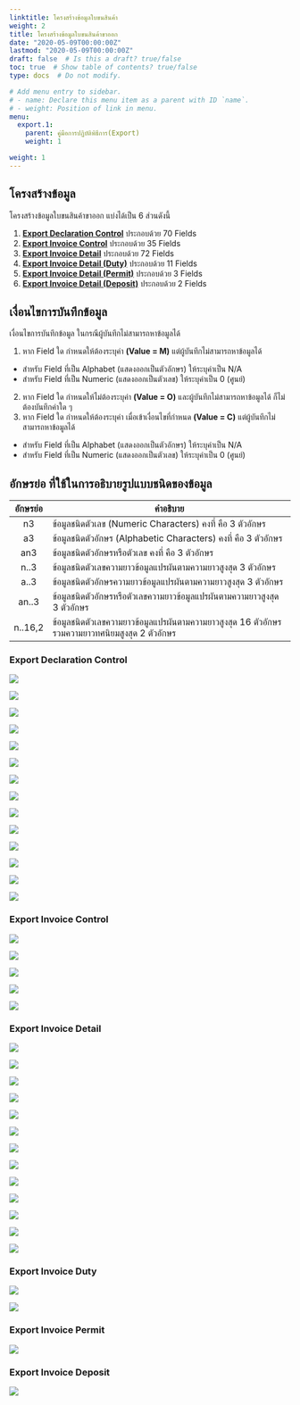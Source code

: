 ```yaml
---
linktitle: โครงสร้างข้อมูลใบขนสินค้า
weight: 2
title: โครงสร้างข้อมูลใบขนสินค้าขาออก
date: "2020-05-09T00:00:00Z"
lastmod: "2020-05-09T00:00:00Z"
draft: false  # Is this a draft? true/false
toc: true  # Show table of contents? true/false
type: docs  # Do not modify.

# Add menu entry to sidebar.
# - name: Declare this menu item as a parent with ID `name`.
# - weight: Position of link in menu.
menu:
  export.1:
    parent: คู่มือการปฏิบัติพิธีการ(Export) 
    weight: 1

weight: 1
---
```



## โครงสร้างข้อมูล

โครงสร้างข้อมูลใบขนสินค้าขาออก แบ่งได้เป็น 6 ส่วนดังนี้

1. [**Export Declaration Control**](#export-declaration-control)	ประกอบด้วย	70 Fields
2. [**Export Invoice Control**](#export-invoice-control)	ประกอบด้วย	35 Fields
3. [**Export Invoice Detail**](#export-invoice-detail)	ประกอบด้วย	72 Fields
4. [**Export Invoice Detail (Duty)**](#export-invoice-duty)	ประกอบด้วย	11 Fields
5. [**Export Invoice Detail (Permit)**](#export-invoice-permit)	ประกอบด้วย	 3 Fields
6. [**Export Invoice Detail (Deposit)**](#export-invoice-deposit)	ประกอบด้วย	 2 Fields

## เงื่อนไขการบันทึกข้อมูล 

เงื่อนไขการบันทึกข้อมูล ในกรณีผู้บันทึกไม่สามารถหาข้อมูลได้

1. หาก Field ใด กำหนดให้ต้องระบุค่า **(Value = M)** แต่ผู้บันทึกไม่สามารถหาข้อมูลได้
- สำหรับ Field ที่เป็น Alphabet (แสดงออกเป็นตัวอักษร) ให้ระบุค่าเป็น N/A 
- สำหรับ Field ที่เป็น Numeric (แสดงออกเป็นตัวเลข) ให้ระบุค่าเป็น 0 (ศูนย์)
2. หาก Field ใด กำหนดให้ไม่ต้องระบุค่า **(Value = O)** และผู้บันทึกไม่สามารถหาข้อมูลได้ ก็ไม่ต้องบันทึกค่าใด ๆ 
3. หาก Field ใด กำหนดให้ต้องระบุค่า เมื่อเข้าเงื่อนไขที่กำหนด **(Value = C)** แต่ผู้บันทึกไม่สามารถหาข้อมูลได้
- สำหรับ Field ที่เป็น Alphabet (แสดงออกเป็นตัวอักษร) ให้ระบุค่าเป็น N/A 
-  สำหรับ Field ที่เป็น Numeric (แสดงออกเป็นตัวเลข) ให้ระบุค่าเป็น 0 (ศูนย์)
	
## อักษรย่อ ที่ใช้ในการอธิบายรูปแบบชนิดของข้อมูล

|  อักษรย่อ   |	คำอธิบาย  |
|:------------:|----------------------------|
|n3 |ข้อมูลชนิดตัวเลข (Numeric Characters) คงที่ คือ 3 ตัวอักษร|
|a3  |	ข้อมูลชนิดตัวอักษร (Alphabetic Characters) คงที่ คือ 3 ตัวอักษร|
|an3  |	ข้อมูลชนิดตัวอักษรหรือตัวเลข คงที่ คือ 3 ตัวอักษร|
|n..3|	ข้อมูลชนิดตัวเลขความยาวข้อมูลแปรผันตามความยาวสูงสุด 3 ตัวอักษร|
|a..3|	ข้อมูลชนิดตัวอักษรความยาวข้อมูลแปรผันตามความยาวสูงสุด 3 ตัวอักษร|
|an..3  |	ข้อมูลชนิดตัวอักษรหรือตัวเลขความยาวข้อมูลแปรผันตามความยาวสูงสุด 3 ตัวอักษร|
|n..16,2|ข้อมูลชนิดตัวเลขความยาวข้อมูลแปรผันตามความยาวสูงสุด 16 ตัวอักษรรวมความยาวทศนิยมสูงสุด 2 ตัวอักษร|




### Export Declaration Control

![](https://github.com/ecs-support/knowledge-center/raw/master/img/export/export-guide/e-Export-guidejpg_Page5.jpg)

![](https://github.com/ecs-support/knowledge-center/raw/master/img/export/export-guide/e-Export-guidejpg_Page6.jpg)

![](https://github.com/ecs-support/knowledge-center/raw/master/img/export/export-guide/e-Export-guidejpg_Page7.jpg)

![](https://github.com/ecs-support/knowledge-center/raw/master/img/export/export-guide/e-Export-guidejpg_Page8.jpg)

![](https://github.com/ecs-support/knowledge-center/raw/master/img/export/export-guide/e-Export-guidejpg_Page9.jpg)

![](https://github.com/ecs-support/knowledge-center/raw/master/img/export/export-guide/e-Export-guidejpg_Page10.jpg)

![](https://github.com/ecs-support/knowledge-center/raw/master/img/export/export-guide/e-Export-guidejpg_Page11.jpg)

![](https://github.com/ecs-support/knowledge-center/raw/master/img/export/export-guide/e-Export-guidejpg_Page12.jpg)

![](https://github.com/ecs-support/knowledge-center/raw/master/img/export/export-guide/e-Export-guidejpg_Page13.jpg)

![](https://github.com/ecs-support/knowledge-center/raw/master/img/export/export-guide/e-Export-guidejpg_Page14.jpg)

![](https://github.com/ecs-support/knowledge-center/raw/master/img/export/export-guide/e-Export-guidejpg_Page15.jpg)


![](https://github.com/ecs-support/knowledge-center/raw/master/img/export/export-guide/e-Export-guidejpg_Page16.jpg)

![](https://github.com/ecs-support/knowledge-center/raw/master/img/export/export-guide/e-Export-guidejpg_Page117jpg)

![](https://github.com/ecs-support/knowledge-center/raw/master/img/export/export-guide/e-Export-guidejpg_Page18.jpg)



### Export Invoice Control


![](https://github.com/ecs-support/knowledge-center/raw/master/img/export/export-guide/e-Export-guidejpg_Page19.jpg)

![](https://github.com/ecs-support/knowledge-center/raw/master/img/export/export-guide/e-Export-guidejpg_Page20.jpg)

![](https://github.com/ecs-support/knowledge-center/raw/master/img/export/export-guide/e-Export-guidejpg_Page21.jpg)

![](https://github.com/ecs-support/knowledge-center/raw/master/img/export/export-guide/e-Export-guidejpg_Page22.jpg)

![](https://github.com/ecs-support/knowledge-center/raw/master/img/export/export-guide/e-Export-guidejpg_Page23.jpg)

### Export Invoice Detail

![](https://github.com/ecs-support/knowledge-center/raw/master/img/export/export-guide/e-Export-guidejpg_Page24.jpg)

![](https://github.com/ecs-support/knowledge-center/raw/master/img/export/export-guide/e-Export-guidejpg_Page25.jpg)

![](https://github.com/ecs-support/knowledge-center/raw/master/img/export/export-guide/e-Export-guidejpg_Page26.jpg)


![](https://github.com/ecs-support/knowledge-center/raw/master/img/export/export-guide/e-Export-guidejpg_Page27.jpg)

![](https://github.com/ecs-support/knowledge-center/raw/master/img/export/export-guide/e-Export-guidejpg_Page28.jpg)

![](https://github.com/ecs-support/knowledge-center/raw/master/img/export/export-guide/e-Export-guidejpg_Page29.jpg)

![](https://github.com/ecs-support/knowledge-center/raw/master/img/export/export-guide/e-Export-guidejpg_Page30.jpg)

![](https://github.com/ecs-support/knowledge-center/raw/master/img/export/export-guide/e-Export-guidejpg_Page31.jpg)

![](https://github.com/ecs-support/knowledge-center/raw/master/img/export/export-guide/e-Export-guidejpg_Page32.jpg)

![](https://github.com/ecs-support/knowledge-center/raw/master/img/export/export-guide/e-Export-guidejpg_Page33.jpg)

![](https://github.com/ecs-support/knowledge-center/raw/master/img/export/export-guide/e-Export-guidejpg_Page34.jpg)

![](https://github.com/ecs-support/knowledge-center/raw/master/img/export/export-guide/e-Export-guidejpg_Page35.jpg)

![](https://github.com/ecs-support/knowledge-center/raw/master/img/export/export-guide/e-Export-guidejpg_Page36.jpg)



### Export Invoice Duty

![](https://github.com/ecs-support/knowledge-center/raw/master/img/export/export-guide/e-Export-guidejpg_Page37.jpg)

![](https://github.com/ecs-support/knowledge-center/raw/master/img/export/export-guide/e-Export-guidejpg_Page38.jpg)

### Export Invoice Permit

![](https://github.com/ecs-support/knowledge-center/raw/master/img/export/export-guide/e-Export-guidejpg_Page39.jpg)


### Export Invoice Deposit

![](https://github.com/ecs-support/knowledge-center/raw/master/img/export/export-guide/e-Export-guidejpg_Page40.jpg)